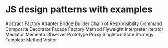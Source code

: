 # JS design patterns with examples

Abstract Factory
Adapter
Bridge
Builder
Chain of Responsibility
Command
Composite
Decorator
Facade
Factory Method
Flyweight
Interpreter
Iterator
Mediator
Memento
Observer
Prototype
Proxy
Singleton
State
Strategy
Template Method
Visitor
